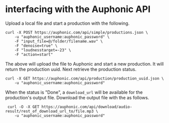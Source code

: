 

# interfacing with the Auphonic API


Upload a local file and start a production with the following.

    curl -X POST https://auphonic.com/api/simple/productions.json \
        -u "auphonic_username:auphonic_password" \
        -F "input_file=@/folder/filename.wav" \
        -F "denoise=true" \
        -F "loudnesstarget=-23" \
        -F "action=start"


The above will upload the file to Auphonic and start a new production. It will return the production uuid. Next retrieve the production status.

    curl -X GET https://auphonic.com/api/production/production_uuid.json \
        -u "auphonic_username:auphonic_password" 


When the status is "Done", a `download_url` will be available for the production's output file. Download the output file with the as follows.

     curl -O -X GET https://auphonic.com/api/download/audio-result/rest_of_download_url_to/file.mp3 \
        -u "auphonic_username:auphonic_password" 
